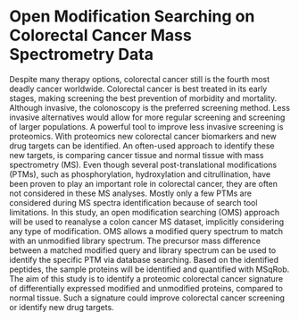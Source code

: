 # Open Modification Searching on Colorectal Cancer Mass Spectrometry Data
Despite many therapy options, colorectal cancer still is the fourth most deadly cancer worldwide. Colorectal cancer is best treated in its early stages, making screening the best prevention of morbidity and mortality. Although invasive, the colonoscopy is the preferred screening method. Less invasive alternatives would allow for more regular screening and screening of larger populations. A powerful tool to improve less invasive screening is proteomics. With proteomics new colorectal cancer biomarkers and new drug targets can be identified. An often-used approach to identify these new targets, is comparing cancer tissue and normal tissue with mass spectrometry (MS). Even though several post-translational modifications (PTMs), such as phosphorylation, hydroxylation and citrullination, have been proven to play an important role in colorectal cancer, they are often not considered in these MS analyses. Mostly only a few PTMs are considered during MS spectra identification because of search tool limitations. In this study, an open modification searching (OMS) approach will be used to reanalyse a colon cancer MS dataset, implicitly considering any type of modification. OMS allows a modified query spectrum to match with an unmodified library spectrum. The precursor mass difference between a matched modified query and library spectrum can be used to identify the specific PTM via database searching. Based on the identified peptides, the sample proteins will be identified and quantified with MSqRob. The aim of this study is to identify a proteomic colorectal cancer signature of differentially expressed modified and unmodified proteins, compared to normal tissue. Such a signature could improve colorectal cancer screening or identify new drug targets. 

